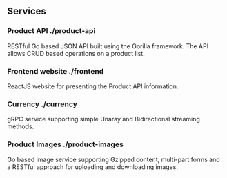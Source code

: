 ## Services

### Product API ./product-api
RESTful Go based JSON API built using the Gorilla framework. The API allows CRUD based operations on a product list.

### Frontend website ./frontend
ReactJS website for presenting the Product API information.

### Currency ./currency
gRPC service supporting simple Unaray and Bidirectional streaming methods.

### Product Images ./product-images
Go based image service supporting Gzipped content, multi-part forms and a RESTful approach for uploading and downloading images.
